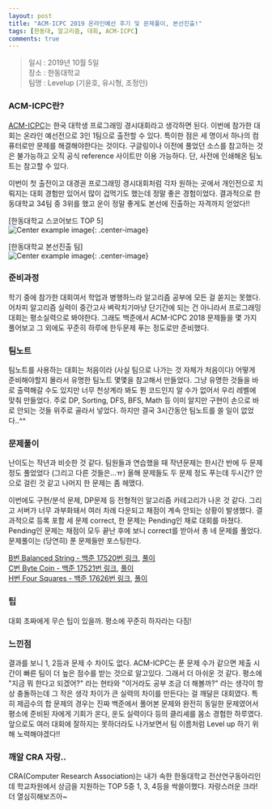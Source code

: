 ```yaml
---
layout: post
title: "ACM-ICPC 2019 온라인예선 후기 및 문제풀이, 본선진출!"
tags: [한동대, 알고리즘, 대회, ACM-ICPC]
comments: true
---
```


> 일시 : 2019년 10월 5일  
> 장소 : 한동대학교  
> 팀명 : Levelup (기윤호, 유시형, 조정인)  

### ACM-ICPC란?  
[ACM-ICPC](http://icpckorea.org/)는 한국 대학생 프로그래밍 경시대회라고 생각하면 된다. 이번에 참가한 대회는 온라인 예선전으로 3인 1팀으로 출전할 수 있다. 특이한 점은 세 명이서 하나의 컴퓨터로만 문제를 해결해야한다는 것이다. 구글링이나 이전에 풀었던 소스를 참고하는 것은 불가능하고 오직 공식 reference 사이트만 이용 가능하다. 단, 사전에 인쇄해온 팀노트는 참고할 수 있다.  

이번이 첫 출전이고 대경권 프로그래밍 경시대회처럼 각자 원하는 곳에서 개인전으로 치뤄지는 대회 경험만 있어서 많이 겁먹기도 했는데 정말 좋은 경험이었다. 결과적으로 한동대학교 34팀 중 3위를 했고 운이 정말 좋게도 본선에 진출하는 자격까지 얻었다!!  

[한동대학교 스코어보드 TOP 5]  
![Center example image](https://user-images.githubusercontent.com/35067611/66255462-97514900-e7be-11e9-8c1e-49d68e703dcc.png "Center"){: .center-image}  


[한동대학교 본선진출 팀]  
![Center example image](https://user-images.githubusercontent.com/35067611/66629530-fe4a8400-ec3c-11e9-9544-fa6465be6e37.png "Center"){: .center-image}  


### 준비과정  
학기 중에 참가한 대회여서 학업과 병행하느라 알고리즘 공부에 모든 걸 쏟지는 못했다. 어차피 알고리즘 실력이 중간고사 벼락치기마냥 단기간에 되는 건 아니라서 프로그래밍 대회는 평소실력으로 봐야한다. 그래도 백준에서 ACM-ICPC 2018 문제들을 몇 가지 풀어보고 그 외에도 꾸준히 하루에 한두문제 푸는 정도로만 준비했다.  

### 팀노트  
팀노트를 사용하는 대회는 처음이라 (사실 팀으로 나가는 것 자체가 처음이다) 어떻게 준비해야할지 몰라서 유명한 팀노트 몇몇을 참고해서 만들었다. 그냥 유명한 것들을 바로 출력해갈 수도 있지만 너무 천상계라 봐도 뭔 코드인지 알 수가 없어서 우리 레벨에 맞춰 만들었다. 주로 DP, Sorting, DFS, BFS, Math 등 이미 알지만 구현이 손으로 바로 안되는 것들 위주로 골라서 넣었다. 하지만 결국 3시간동안 팀노트를 쓸 일이 없었다..^^  

### 문제풀이  
난이도는 작년과 비슷한 것 같다. 팀원들과 연습했을 때 작년문제는 한시간 반에 두 문제정도 풀었었다 (그리고 다른 것들은...ㅠ) 올해 문제들도 두 문제 정도 푸는데 두시간? 안으로 걸린 것 같고 나머지 한 문제는 좀 헤맸다.  

이번에도 구현/분석 문제, DP문제 등 전형적인 알고리즘 카테고리가 나온 것 같다. 그리고 서버가 너무 과부화돼서 여러 차례 다운되고 채점이 계속 안되는 상황이 발생했다. 결과적으로 등록 포함 세 문제 correct, 한 문제는 Pending인 채로 대회를 마쳤다. Pending인 문제는 채점이 모두 끝난 후에 보니 correct를 받아서 총 네 문제를 풀었다. 문제풀이는 (당연히) 푼 문제들만 포스팅한다.  

[B번 Balanced String - 백준 17520번 링크](https://www.acmicpc.net/problem/17520), [풀이](https://sihyungyou.github.io/acmicpc2019-B/)  
[C번 Byte Coin - 백준 17521번 링크](https://www.acmicpc.net/problem/17521), [풀이](https://sihyungyou.github.io/acmicpc2019-C/)  
[H번 Four Squares - 백준 17626번 링크](https://www.acmicpc.net/problem/17626), [풀이](https://sihyungyou.github.io/acmicpc2019-H/)  

### 팁  
대회 초짜에게 무슨 팁이 있을까. 평소에 꾸준히 하자라는 다짐!  

### 느낀점  
결과를 보니 1, 2등과 문제 수 차이도 없다. ACM-ICPC는 푼 문제 수가 같으면 제출 시간이 빠른 팀이 더 높은 점수를 받는 것으로 알고있다. 그래서 더 아쉬운 것 같다. 평소에 "지금 뭐 한다고 되겠어?" 라는 현타와 "이거라도 공부 조금 더 해볼까?" 라는 생각이 항상 충돌하는데 그 작은 생각 차이가 큰 실력의 차이를 만든다는 걸 깨달은 대회였다. 특히 제곱수의 합 문제의 경우는 진짜 백준에서 풀어본 문제와 완전히 동일한 문제였어서 평소에 준비된 자에게 기회가 온다, 운도 실력이다 등의 클리셰를 몸소 경험한 하루였다. 앞으로도 여러 대회에 잘하지는 못하더라도 나가보면서 팀 이름처럼 Level up 하기 위해 노력해야겠다!! 

### 깨알 CRA 자랑..  
CRA(Computer Research Association)는 내가 속한 한동대학교 전산연구동아리인데 학교차원에서 상금을 지원하는 TOP 5중 1, 3, 4등을 싹쓸이했다. 자랑스러운 크라! 더 열심히해보즈아~  